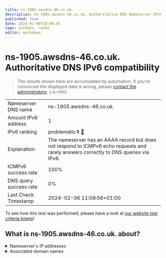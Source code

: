 ```yaml
---
title: ns-1905.awsdns-46.co.uk.
description: ns-1905.awsdns-46.co.uk. Authoritative DNS Nameserver IPv6 compatibility
published: true
date: 2024-02-06T10:09:56
tags: authdns, rank5
editor: markdown
---
```


# ns-1905.awsdns-46.co.uk. Authoritative DNS IPv6 compatibility

> The results shown here are accumulated by automation. If you're convinced the displayed data is wrong, please [contact the administrators](/howto/chat). 
{.is-info}




|   |   |
| - | - |
| Nameserver DNS name | ns-1905.awsdns-46.co.uk.
| Amount IPv6 address | 1
| IPv6 ranking | problematic :arrow_double_down: [🔗](/howto/ranking) |
| Explanation | The nameserver has an AAAA record but does not respond to ICMPv6 echo requests and rarely answers correctly to DNS queries via IPv6. |
| ICMPv6 success rate | 100%|
| DNS query success rate | 0% |
| Last Check Timestamp | 2024-02-06 11:09:56+01:00 |

To see how this test was performed, please have a look at [our website test criteria howto](/howto/testcriteria/authdns)!


## What is ns-1905.awsdns-46.co.uk. about?




<details>
<summary>Nameserver's IP addresses</summary>

2600:9000:5307:7100::1

</details>



<details>
<summary>Associated domain names</summary>

www.hannover-rueck.de

</details>
